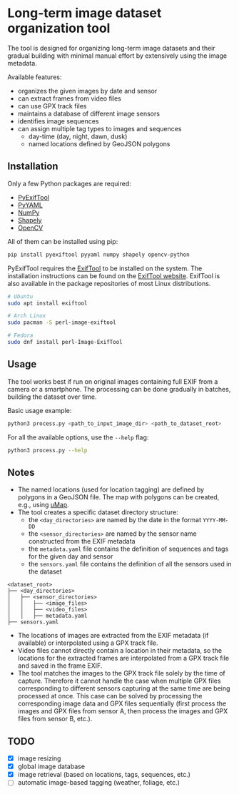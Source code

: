 # Long-term image dataset organization tool
The tool is designed for organizing long-term image datasets and their gradual building with minimal manual effort by extensively using the image metadata.

Available features:

- organizes the given images by date and sensor
- can extract frames from video files
- can use GPX track files
- maintains a database of different image sensors
- identifies image sequences
- can assign multiple tag types to images and sequences
    - day-time (day, night, dawn, dusk)
    - named locations defined by GeoJSON polygons

## Installation
Only a few Python packages are required:

- [PyExifTool](https://pypi.org/project/PyExifTool/)
- [PyYAML](https://pypi.org/project/PyYAML/)
- [NumPy](https://pypi.org/project/numpy/)
- [Shapely](https://pypi.org/project/shapely/)
- [OpenCV](https://pypi.org/project/opencv-python/)

All of them can be installed using pip:

```bash
pip install pyexiftool pyyaml numpy shapely opencv-python
```

PyExifTool requires the [ExifTool](https://exiftool.org/) to be installed on the system. The installation instructions can be found on the [ExifTool website](https://exiftool.org/install.html). ExifTool is also available in the package repositories of most Linux distributions.

```bash
# Ubuntu
sudo apt install exiftool

# Arch Linux
sudo pacman -S perl-image-exiftool

# Fedora
sudo dnf install perl-Image-ExifTool
```

## Usage

The tool works best if run on original images containing full EXIF from a camera or a smartphone. The processing can be done gradually in batches, building the dataset over time.

Basic usage example:

```bash
python3 process.py <path_to_input_image_dir> <path_to_dataset_root>
```

For all the available options, use the `--help` flag:

```bash
python3 process.py --help
```

## Notes
- The named locations (used for location tagging) are defined by polygons in a GeoJSON file. The map with polygons can be created, e.g., using [uMap](https://umap.openstreetmap.fr/en/).
- The tool creates a specific dataset directory structure:
    - the `<day_directories>` are named by the date in the format `YYYY-MM-DD`
    - the `<sensor_directories>` are named by the sensor name constructed from the EXIF metadata
    - the `metadata.yaml` file contains the definition of sequences and tags for the given day and sensor
    - the `sensors.yaml` file contains the definition of all the sensors used in the dataset

```
<dataset_root>
├── <day_directories>
│   ├── <sensor_directories>
│   │   ├── <image_files>
│   │   ├── <video_files>
│   │   ├── metadata.yaml
├── sensors.yaml
```

- The locations of images are extracted from the EXIF metadata (if available) or interpolated using a GPX track file.
- Video files cannot directly contain a location in their metadata, so the locations for the extracted frames are interpolated from a GPX track file and saved in the frame EXIF.
- The tool matches the images to the GPX track file solely by the time of capture. Therefore it cannot handle the case when multiple GPX files corresponding to different sensors capturing at the same time are being processed at once. This case can be solved by processing the corresponding image data and GPX files sequentially (first process the images and GPX files from sensor A, then process the images and GPX files from sensor B, etc.).

## TODO
- [x] image resizing
- [x] global image database
- [x] image retrieval (based on locations, tags, sequences, etc.)
- [ ] automatic image-based tagging (weather, foliage, etc.)